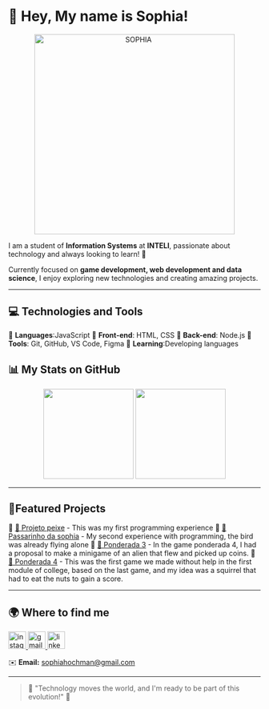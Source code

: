 

# 🌸 Hey, My name is Sophia!

<div align="center">
  <img src="URL_DA_SUA_IMAGEM" alt="SOPHIA" width="400"/>
</div>

I am a student of **Information Systems** at **INTELI**, passionate about technology and always looking to learn! 🚀

Currently focused on **game development, web development and data science**, I enjoy exploring new technologies and creating amazing projects.

---

## 💻 Technologies and Tools

🔹 **Languages**:JavaScript
🔹 **Front-end**: HTML, CSS
🔹 **Back-end**: Node.js
🔹 **Tools**: Git, GitHub, VS Code, Figma
🔹 **Learning**:Developing languages

## 📊 My Stats on GitHub

<div align="center">
  <img height="180em" src="https://github-readme-stats.vercel.app/api?username=seuusuario&show_icons=true&theme=radical" />
  <img height="180em" src="https://github-readme-streak-stats.herokuapp.com/?user=seuusuario&theme=radical" />
</div>

---

## 🌟Featured Projects

🔹 [📌 Projeto peixe](https://github.com/sophiahochman/projeto-peixe) - This was my first programming experience
🔹 [📌 Passarinho da sophia](https://github.com/sophiahochman/passarinho-da-sophia) - My second experience with programming, the bird was already flying alone
🔹 [📌 Ponderada 3](https://github.com/ophiahochman/ponderada_3) - In the game ponderada 4, I had a proposal to make a minigame of an alien that flew and picked up coins.
🔹 [📌 Ponderada 4](https://github.com/ophiahochman/ponderada_4) - This was the first game we made without help in the first module of college, based on the last game, and my idea was a squirrel that had to eat the nuts to gain a score.


---

## 🌍 Where to find me

<div align="left">
  <a href="https://www.instagram.com/hp.sophi?igsh=MXU1czhzY3pidDk4Nw%3D%3D&utm_source=qr" target="_blank">
    <img src="https://img.shields.io/static/v1?message=Instagram&logo=instagram&label=&color=E4405F&logoColor=white&labelColor=&style=for-the-badge" height="35" alt="instagram logo"  />
  </a>
  <a href="sophia.hochman@sou.inteli.edu.org.br" target="_blank">
    <img src="https://img.shields.io/static/v1?message=Gmail&logo=gmail&label=&color=D14836&logoColor=white&labelColor=&style=for-the-badge" height="35" alt="gmail logo"  />
  </a>
  <a href="https://www.linkedin.com/in/sophia-hochman-b821a4346?utm_source=share&utm_campaign=share_via&utm_content=profile&utm_medium=ios_app" target="_blank">
    <img src="https://img.shields.io/static/v1?message=LinkedIn&logo=linkedin&label=&color=0077B5&logoColor=white&labelColor=&style=for-the-badge" height="35" alt="linkedin logo"  />
  </a>
</div>


✉️ **Email:** sophiahochman@gmail.com

---

> 🌱 "Technology moves the world, and I'm ready to be part of this evolution!" 🚀
